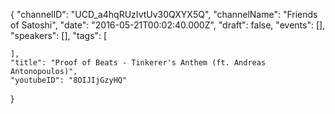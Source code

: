{
    "channelID": "UCD_a4hqRUzIvtUv30QXYX5Q",
    "channelName": "Friends of Satoshi",
    "date": "2016-05-21T00:02:40.000Z",
    "draft": false,
    "events": [],
    "speakers": [],
    "tags": [

    ],
    "title": "Proof of Beats - Tinkerer's Anthem (ft. Andreas Antonopoulos)",
    "youtubeID": "8OIJIjGzyHQ"
}
